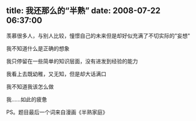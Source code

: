 title: 我还那么的“半熟”
date: 2008-07-22 06:37:00
---

羡慕很多人，与别人比较，憧憬自己的未来但是却好似充满了不切实际的&quot;妄想&quot;

我不知道什么是正确的想象 

我只停留在一些简单的知识层面，没有进发到经验的能力

我看上去既幼稚，又无知，但是却大话满口

我不知道我该怎么做

我……如此的疲惫

PS。题目最后一个词来自漫画《半熟家庭》